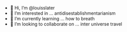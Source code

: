 - 👋 Hi, I’m @louisslater
- 👀 I’m interested in ... antidisestablishmentarianism
- 🌱 I’m currently learning ... how to breath
- 💞️ I’m looking to collaborate on ... inter universe travel

<!---
louisslater/louisslater is a ✨ special ✨ repository because its `README.md` (this file) appears on your GitHub profile.
You can click the Preview link to take a look at your changes.
--->
